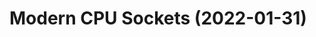 <!--
  ~ Copyright (c) 2022 Tobias Briones. All rights reserved.
  ~ SPDX-License-Identifier: CC-BY-SA-4.0
  ~
  ~ This source code is part of
  ~ https://github.com/tobiasbriones/cp-unah-is911-microprocessors and is
  ~ licensed under the Creative Commons Attribution Share Alike 4.0
  ~ International License found in the LICENSE file in the root
  ~ directory of this source tree or at https://spdx.org/licenses/CC-BY-SA-4.0
  -->

# Modern CPU Sockets (2022-01-31)
